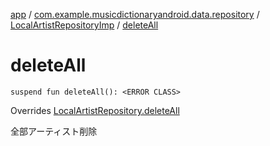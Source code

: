 [app](../../index.md) / [com.example.musicdictionaryandroid.data.repository](../index.md) / [LocalArtistRepositoryImp](index.md) / [deleteAll](./delete-all.md)

# deleteAll

`suspend fun deleteAll(): <ERROR CLASS>`

Overrides [LocalArtistRepository.deleteAll](../-local-artist-repository/delete-all.md)

全部アーティスト削除

